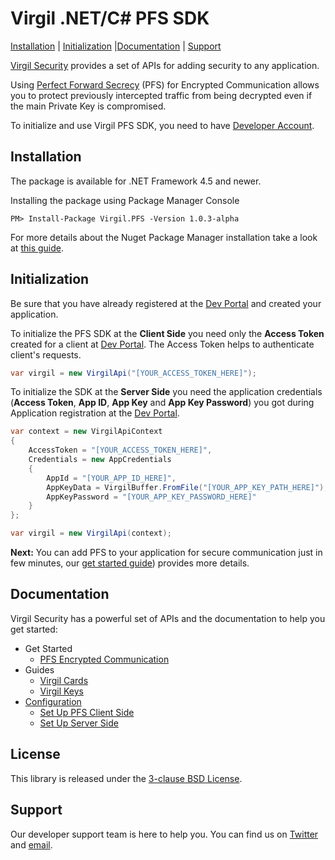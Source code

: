 # Virgil .NET/C# PFS SDK

[Installation](#installation) | [Initialization](#initialization)  |[Documentation](#documentation) | [Support](#support)

[Virgil Security](https://virgilsecurity.com) provides a set of APIs for adding security to any application.

Using [Perfect Forward Secrecy](https://developer.virgilsecurity.com/docs/references/perfect-forward-secrecy) (PFS) for Encrypted Communication allows you to protect previously intercepted traffic from being decrypted even if the main Private Key is compromised.


To initialize and use Virgil PFS SDK, you need to have [Developer Account](https://developer.virgilsecurity.com/account/signin).

## Installation

The package is available for .NET Framework 4.5 and newer.

Installing the package using Package Manager Console

```
PM> Install-Package Virgil.PFS -Version 1.0.3-alpha
```

For more details about the Nuget Package Manager installation take a look at [this guide](https://docs.microsoft.com/en-us/nuget/quickstart/use-a-package).

## Initialization

Be sure that you have already registered at the [Dev Portal](https://developer.virgilsecurity.com/account/signin) and created your application.

To initialize the PFS SDK at the __Client Side__ you need only the __Access Token__ created for a client at [Dev Portal](https://developer.virgilsecurity.com/account/signin). The Access Token helps to authenticate client's requests.

```cs
var virgil = new VirgilApi("[YOUR_ACCESS_TOKEN_HERE]");
```


To initialize the SDK at the __Server Side__ you need the application credentials (__Access Token__, __App ID__, __App Key__ and __App Key Password__) you got during Application registration at the [Dev Portal](https://developer.virgilsecurity.com/account/signin).

```csharp
var context = new VirgilApiContext
{
    AccessToken = "[YOUR_ACCESS_TOKEN_HERE]",
    Credentials = new AppCredentials
    {
        AppId = "[YOUR_APP_ID_HERE]",
        AppKeyData = VirgilBuffer.FromFile("[YOUR_APP_KEY_PATH_HERE]"),
        AppKeyPassword = "[YOUR_APP_KEY_PASSWORD_HERE]"
    }
};

var virgil = new VirgilApi(context);
```


__Next:__ You can add PFS to your application for secure communication just in few minutes, our [get started guide](/documentation/get-started/pfs-encrypted-communication.md)) provides more details.


## Documentation

Virgil Security has a powerful set of APIs and the documentation to help you get started:

* Get Started
  * [PFS Encrypted Сommunication](/documentation/get-started/pfs-encrypted-communication.md)
* Guides
  * [Virgil Cards](/documentation/guides/virgil-card)
  * [Virgil Keys](/documentation/guides/virgil-key)
* [Configuration](/documentation/guides/configuration)
  * [Set Up PFS Client Side](/documentation/guides/configuration/client-pfs.md)
  * [Set Up Server Side](/documentation/guides/configuration/server.md)


## License

This library is released under the [3-clause BSD License](LICENSE.md).

## Support

Our developer support team is here to help you. You can find us on [Twitter](https://twitter.com/virgilsecurity) and [email][support].

[support]: mailto:support@virgilsecurity.com
